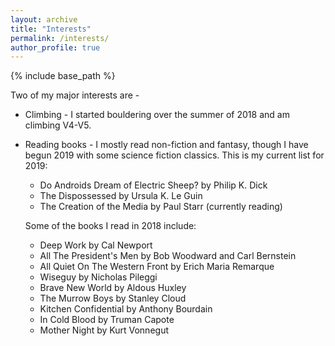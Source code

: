 ```yaml
---
layout: archive
title: "Interests"
permalink: /interests/
author_profile: true
---
```


{% include base_path %}

Two of my major interests are - 
* Climbing - I started bouldering over the summer of 2018 and am climbing V4-V5.
* Reading books - I mostly read non-fiction and fantasy, though I have begun 2019 with some science fiction classics. This is my current list for 2019: 
	- Do Androids Dream of Electric Sheep? by Philip K. Dick
	- The Dispossessed by Ursula K. Le Guin 
	- The Creation of the Media by Paul Starr (currently reading)

  Some of the books I read in 2018 include: 
    - Deep Work by Cal Newport
    - All The President's Men by Bob Woodward and Carl Bernstein
    - All Quiet On The Western Front by Erich Maria Remarque
    - Wiseguy by Nicholas Pileggi
    - Brave New World by Aldous Huxley
    - The Murrow Boys by Stanley Cloud
    - Kitchen Confidential by Anthony Bourdain
    - In Cold Blood by Truman Capote
    - Mother Night by Kurt Vonnegut
